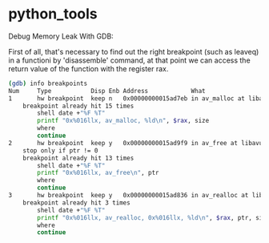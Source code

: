 # python_tools

Debug Memory Leak With GDB:

First of all, that's necessary to find out the right breakpoint (such as leaveq) in a functioni by 'disassemble' command, at that point we can access the return value of the function with the register rax.

```bash
(gdb) info breakpoints 
Num     Type           Disp Enb Address            What
1       hw breakpoint  keep n   0x00000000015ad7eb in av_malloc at libavutil/mem.c:133
    breakpoint already hit 15 times
        shell date +"%F %T"
        printf "0x%016llx, av_malloc, %ld\n", $rax, size
        where
        continue
2       hw breakpoint  keep y   0x00000000015ad9f9 in av_free at libavutil/mem.c:211
    stop only if ptr != 0
    breakpoint already hit 13 times
        shell date +"%F %T"
        printf "0x%016llx, av_free\n", ptr
        where
        continue
3       hw breakpoint  keep y   0x00000000015ad836 in av_realloc at libavutil/mem.c:146
    breakpoint already hit 3 times
        shell date +"%F %T"
        printf "0x%016llx, av_realloc, 0x%016llx, %ld\n", $rax, ptr, size
        where
        continue
```
